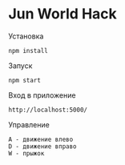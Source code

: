 # Jun World Hack

Установка

```
npm install
```

Запуск

```
npm start
```

Вход в приложение

```
http://localhost:5000/
```

Управление

```
A - движение влево
D - движение вправо
W - прыжок
```

